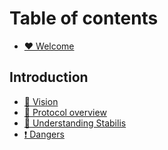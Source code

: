 # Table of contents

* [♥️ Welcome](README.md)

## Introduction

* [👀 Vision](introduction/vision.md)
* [👋 Protocol overview](introduction/protocol-overview.md)
* [🧠 Understanding Stabilis](introduction/understanding-stabilis.md)
* [❗ Dangers](introduction/dangers.md)

<!-- ## Website -->

<!-- * [🌟 Quick start guide](website/quick-start-guide.md) -->
<!-- * [💱 Swap](website/swap.md) -->
<!-- * [💰 Borrow](website/borrow.md) -->
<!-- * [📊 Manage loans](website/manage-loans.md) -->
<!-- * [🤹 Liquidations](website/liquidations.md) -->

<!-- ## Tokens -->

<!-- * [🕺 STAB](tokens/stab.md) -->
<!-- * [🤽 LPSTAB](tokens/lpstab.md) -->
<!-- * [🪙 ILIS](tokens/ilis.md) -->

<!-- ## Miscellaneous -->

<!-- * [❓ FAQ](miscellaneous/faq.md) -->
<!-- * [➗ System parameters](miscellaneous/system-parameters.md) -->
<!-- * [💹 STAB interest rate](miscellaneous/stab-interest-rate.md) -->
<!-- * [➕ LP APY calculation](miscellaneous/lp-apy-calculation.md) -->

<!-- ## Stabilis beta phase -->

<!-- * [📶 Connection guide](stabilis-beta-phase/connection-guide.md) -->
<!-- * [📩 Feedback reward program](stabilis-beta-phase/feedback-reward-program.md) -->
<!-- * [🤝 Acknowledged suggestions](stabilis-beta-phase/acknowledged-suggestions.md) -->
<!-- * [🐞 Acknowledged bug reports](stabilis-beta-phase/acknowledged-bug-reports.md) -->
<!-- * [👨‍💻 Source code](stabilis-beta-phase/source-code.md) -->
